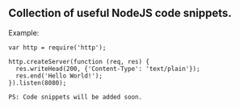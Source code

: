 ## Collection of useful NodeJS code snippets.
Example:

```nodejs
var http = require('http');

http.createServer(function (req, res) {
  res.writeHead(200, {'Content-Type': 'text/plain'});
  res.end('Hello World!');
}).listen(8080);
```

`PS: Code snippets will be added soon.`

